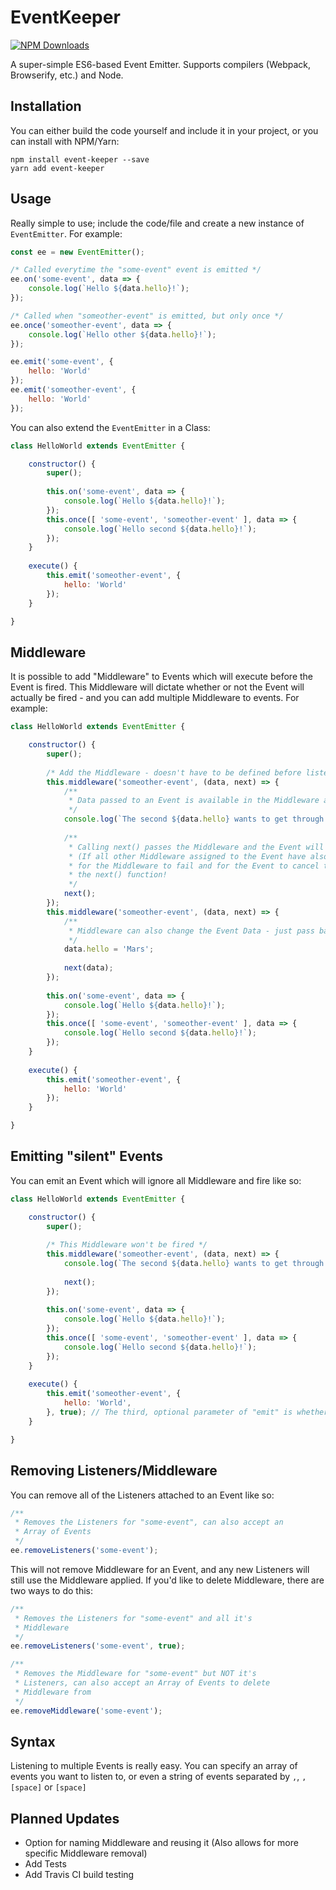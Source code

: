 # EventKeeper

[![NPM Downloads](https://img.shields.io/npm/dm/event-keeper.png)](https://www.npmjs.com/package/event-keeper)

A super-simple ES6-based Event Emitter. Supports compilers (Webpack, Browserify, etc.) and Node.

## Installation

You can either build the code yourself and include it in your project, or you can install with NPM/Yarn:

```
npm install event-keeper --save
yarn add event-keeper
```

## Usage

Really simple to use; include the code/file and create a new instance of `EventEmitter`. For example:

```js
const ee = new EventEmitter();

/* Called everytime the "some-event" event is emitted */
ee.on('some-event', data => {
    console.log(`Hello ${data.hello}!`);
});

/* Called when "someother-event" is emitted, but only once */
ee.once('someother-event', data => {
    console.log(`Hello other ${data.hello}!`);
});

ee.emit('some-event', {
    hello: 'World'
});
ee.emit('someother-event', {
    hello: 'World'
});
```

You can also extend the `EventEmitter` in a Class:

```js
class HelloWorld extends EventEmitter {

    constructor() {
        super();
        
        this.on('some-event', data => {
            console.log(`Hello ${data.hello}!`);
        });
        this.once([ 'some-event', 'someother-event' ], data => {
            console.log(`Hello second ${data.hello}!`);
        });
    }
    
    execute() {
        this.emit('someother-event', {
            hello: 'World'
        });
    }

}
```

## Middleware

It is possible to add "Middleware" to Events which will execute before the Event is fired. This Middleware will dictate whether or not the Event will actually be fired - and you can add multiple Middleware to events. For example:

```js
class HelloWorld extends EventEmitter {

    constructor() {
        super();
        
        /* Add the Middleware - doesn't have to be defined before listening to the Event */
        this.middleware('someother-event', (data, next) => {
            /**
             * Data passed to an Event is available in the Middleware as "data"
             */
            console.log(`The second ${data.hello} wants to get through...`);
            
            /**
             * Calling next() passes the Middleware and the Event will continue to emit
             * (If all other Middleware assigned to the Event have also passed, if any),
             * for the Middleware to fail and for the Event to cancel the emit, don't call
             * the next() function!
             */
            next();
        });
        this.middleware('someother-event', (data, next) => {
            /**
             * Middleware can also change the Event Data - just pass back the new Data in next()
             */
            data.hello = 'Mars';
            
            next(data);
        });
        
        this.on('some-event', data => {
            console.log(`Hello ${data.hello}!`);
        });
        this.once([ 'some-event', 'someother-event' ], data => {
            console.log(`Hello second ${data.hello}!`);
        });
    }
    
    execute() {
        this.emit('someother-event', {
            hello: 'World'
        });
    }

}
```

## Emitting "silent" Events

You can emit an Event which will ignore all Middleware and fire like so:

```js
class HelloWorld extends EventEmitter {

    constructor() {
        super();
        
        /* This Middleware won't be fired */
        this.middleware('someother-event', (data, next) => {
            console.log(`The second ${data.hello} wants to get through...`);
            
            next();
        });
        
        this.on('some-event', data => {
            console.log(`Hello ${data.hello}!`);
        });
        this.once([ 'some-event', 'someother-event' ], data => {
            console.log(`Hello second ${data.hello}!`);
        });
    }
    
    execute() {
        this.emit('someother-event', {
            hello: 'World',
        }, true); // The third, optional parameter of "emit" is whether the Event should be silent
    }

}
```

## Removing Listeners/Middleware

You can remove all of the Listeners attached to an Event like so:

```js
/**
 * Removes the Listeners for "some-event", can also accept an
 * Array of Events
 */
ee.removeListeners('some-event');
```

This will not remove Middleware for an Event, and any new Listeners will still use the Middleware applied. If you'd like to delete Middleware, there are two ways to do this:

```js
/**
 * Removes the Listeners for "some-event" and all it's
 * Middleware
 */
ee.removeListeners('some-event', true);

/**
 * Removes the Middleware for "some-event" but NOT it's
 * Listeners, can also accept an Array of Events to delete
 * Middleware from
 */
ee.removeMiddleware('some-event');
```

## Syntax

Listening to multiple Events is really easy. You can specify an array of events you want to listen to, or even a string of events separated by `,`, `,[space]` or `[space]`

## Planned Updates

- Option for naming Middleware and reusing it (Also allows for more specific Middleware removal)
- Add Tests
- Add Travis CI build testing
